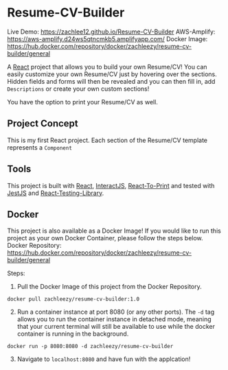 # Resume-CV-Builder 
Live Demo: https://zachlee12.github.io/Resume-CV-Builder
AWS-Amplify: https://aws-amplify.d24ws5qtncmkb5.amplifyapp.com/
Docker Image: https://hub.docker.com/repository/docker/zachleezy/resume-cv-builder/general

A [React](https://reactjs.org/) project that allows you to build your own Resume/CV! You can easily customize your own Resume/CV just by hovering over the sections. Hidden fields and forms will then be revealed and you can then fill in, add `Descriptions` or create your own custom sections! 

You have the option to print your Resume/CV as well.

## Project Concept
This is my first React project. Each section of the Resume/CV template represents a `Component` 


## Tools
This project is built with [React](https://reactjs.org/), [InteractJS](https://interactjs.io/), [React-To-Print](https://www.npmjs.com/package/react-to-print) and tested with [JestJS](https://jestjs.io/) and [React-Testing-Library](https://testing-library.com/).

## Docker
This project is also available as a Docker Image! If you would like to run this project as your own Docker Container, please follow the steps below.
Docker Repository: https://hub.docker.com/repository/docker/zachleezy/resume-cv-builder/general

Steps:
1. Pull the Docker Image of this project from the Docker Repository.

```
docker pull zachleezy/resume-cv-builder:1.0
```

2. Run a container instance at port 8080 (or any other ports). The `-d` tag allows you to run the container instance in detached mode, meaning that your current terminal will still be available to use while the docker container is running in the background.

```
docker run -p 8080:8080 -d zachleezy/resume-cv-builder
```

3. Navigate to `localhost:8080` and have fun with the applcation! 



